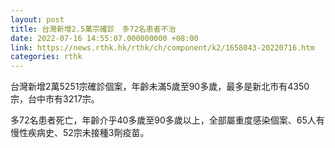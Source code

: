 ```yaml
---
layout: post
title: 台灣新增2.5萬宗確診　多72名患者不治
date: 2022-07-16 14:55:07.000000000 +08:00
link: https://news.rthk.hk/rthk/ch/component/k2/1658043-20220716.htm
categories: rthk
---
```


台灣新增2萬5251宗確診個案，年齡未滿5歲至90多歲，最多是新北市有4350宗，台中市有3217宗。

多72名患者死亡，年齡介乎40多歲至90多歲以上，全部屬重度感染個案、65人有慢性疾病史、52宗未接種3劑疫苗。
